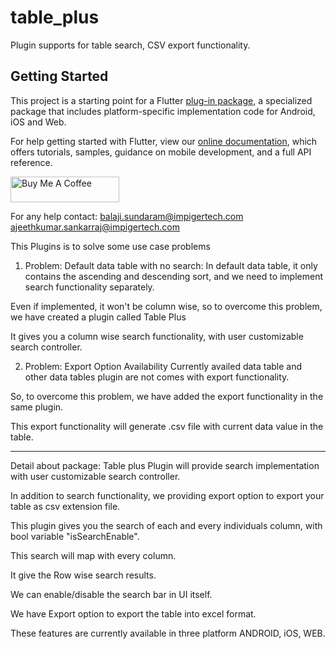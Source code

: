 # table_plus

Plugin supports for table search, CSV export functionality.

## Getting Started

This project is a starting point for a Flutter
[plug-in package](https://flutter.dev/developing-packages/),
a specialized package that includes platform-specific implementation code for
Android, iOS and Web.

For help getting started with Flutter, view our
[online documentation](https://flutter.dev/docs), which offers tutorials,
samples, guidance on mobile development, and a full API reference.


<a href="https://www.buymeacoffee.com/balajiks006" target="_blank"><img src="https://cdn.buymeacoffee.com/buttons/default-orange.png" alt="Buy Me A Coffee" height="41" width="174"></a>

For any help contact:
balaji.sundaram@impigertech.com
ajeethkumar.sankarraj@impigertech.com

This Plugins is to solve some use case problems

1. Problem: Default data table with no search​:
In default data table,  it only contains the ascending and descending sort, and we need to implement search functionality separately. ​

Even if implemented, it won't be column wise, so to overcome this problem,​
we have created a plugin called Table Plus​

It gives you a column wise search functionality, with user customizable search controller.​

2. Problem: Export Option Availability​
Currently availed data table and other data tables plugin are not comes with export functionality. ​

So, to overcome this problem, we have added the export functionality in the same plugin.​

This export functionality will generate .csv file with current data value in the table.​

---------------------------------------------------------

Detail about package:
Table plus Plugin will provide search implementation with user customizable search controller.​

In addition to search functionality, we providing export option to export your table as csv extension file.​

This plugin gives you the search of each and every individuals column, with bool variable "isSearchEnable".​

This search will map with every column.​

It give the Row wise search results.​

We can enable/disable the search bar in UI itself.​

We have Export option to export the table into excel format.​

These features are currently available in three platform ANDROID, iOS, WEB.​